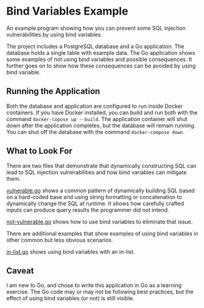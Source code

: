 # Bind Variables Example

An example program showing how you can prevent some SQL injection 
vulnerabilities by using bind variables.

The project includes a PostgreSQL database and a Go application. The
database holds a single table with example data. The Go application
shows some examples of not using bind variables and possible consequences.
It further goes on to show how these consequences can be avoided by 
using bind variable.

## Running the Application

Both the database and application are configured to run inside Docker 
containers. If you have Docker installed, you can build and run both 
with the command `docker-copose up --build`. The application container will shut
down after the application completes, but the database will remain
running. You can shut off the database with the command `docker-compose down`.

## What to Look For

There are two files that demonstrate that dynamically constructing SQL can lead
to SQL injection vulnerabilities and how bind variables can mitigate them.

[vulnerable.go](code/vulnerable.go) shows a common pattern of dynamically building SQL based
on a hard-coded base and using string formatting or concatenation to dynamically change the
SQL at runtime. It shows how carefully crafted inputs can produce query results the programmer 
did not intend.

[not-vulnerable.go](code/not-vulnerable.go) shows how to use bind variables to eliminate that
issue.

There are additional examples that show examples of using bind variables in other common
but less obvious scenarios.

[in-list.go](code/in-list.go) shows using bind variables with an in-list.

## Caveat

I am new to Go, and chose to write this application in Go as a learning
exercise. The Go code may or may not be following best practices, but the 
effect of using bind variables (or not) is still visible. 

